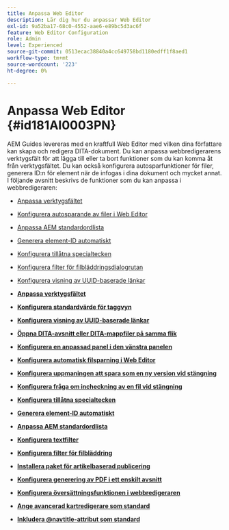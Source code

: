 ```yaml
---
title: Anpassa Web Editor
description: Lär dig hur du anpassar Web Editor
exl-id: 9a52ba17-68c0-4552-aae6-e89bc5d3ac6f
feature: Web Editor Configuration
role: Admin
level: Experienced
source-git-commit: 0513ecac38840a4cc649758bd1180edff1f8aed1
workflow-type: tm+mt
source-wordcount: '223'
ht-degree: 0%

---
```


# Anpassa Web Editor {#id181AI0003PN}

AEM Guides levereras med en kraftfull Web Editor med vilken dina författare kan skapa och redigera DITA-dokument. Du kan anpassa webbredigerarens verktygsfält för att lägga till eller ta bort funktioner som du kan komma åt från verktygsfältet. Du kan också konfigurera autosparfunktioner för filer, generera ID:n för element när de infogas i dina dokument och mycket annat. I följande avsnitt beskrivs de funktioner som du kan anpassa i webbredigeraren:

- [Anpassa verktygsfältet](conf-web-editor-customize-toolbar.md#)
- [Konfigurera autosparande av filer i Web Editor](auto-save-in-editor.md#)
- [Anpassa AEM standardordlista](customize-aem-custom-dictionary.md#)
- [Generera element-ID automatiskt](auto-generate-ids.md#)
- [Konfigurera tillåtna specialtecken](conf-special-chars.md#)
- [Konfigurera filter för filbläddringsdialogrutan](conf-custom-file-filters.md#)
- [Konfigurera visning av UUID-baserade länkar](conf-uuid-based-links.md#)

- **[Anpassa verktygsfältet](conf-web-editor-customize-toolbar.md)**

- **[Konfigurera standardvärde för taggvyn](configure-default-value-tags-view.md)**

- **[Konfigurera visning av UUID-baserade länkar](conf-uuid-based-links.md)**

- **[Öppna DITA-avsnitt eller DITA-mappfiler på samma flik](open-dita-files-same-tab.md)**

- **[Konfigurera en anpassad panel i den vänstra panelen](configure-custom-panel.md)**

- **[Konfigurera automatisk filsparning i Web Editor](auto-save-in-editor.md)**

- **[Konfigurera uppmaningen att spara som en ny version vid stängning](conf-save-as-new-version-close.md)**

- **[Konfigurera fråga om incheckning av en fil vid stängning](conf-checkin-file-close.md)**

- **[Konfigurera tillåtna specialtecken](conf-special-chars.md)**

- **[Generera element-ID automatiskt](auto-generate-ids.md)**

- **[Anpassa AEM standardordlista](customize-aem-custom-dictionary.md)**

- **[Konfigurera textfilter](config-text-filters.md)**

- **[Konfigurera filter för filbläddring](conf-custom-file-filters.md)**

- **[Installera paket för artikelbaserad publicering](configure-article-based-publishing.md)**

- **[Konfigurera generering av PDF i ett enskilt avsnitt](conf-pdf-generation-dita-ot.md)**

- **[Konfigurera översättningsfunktionen i webbredigeraren](conf-translation-web-editor.md)**

- **[Ange avancerad kartredigerare som standard](conf-map-editor.md)**

- **[Inkludera @navtitle-attribut som standard](auto-add-navtitle.md)**

